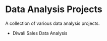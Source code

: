 # Data Analysis Projects

A collection of various data analysis projects.

- Diwali Sales Data Analysis
